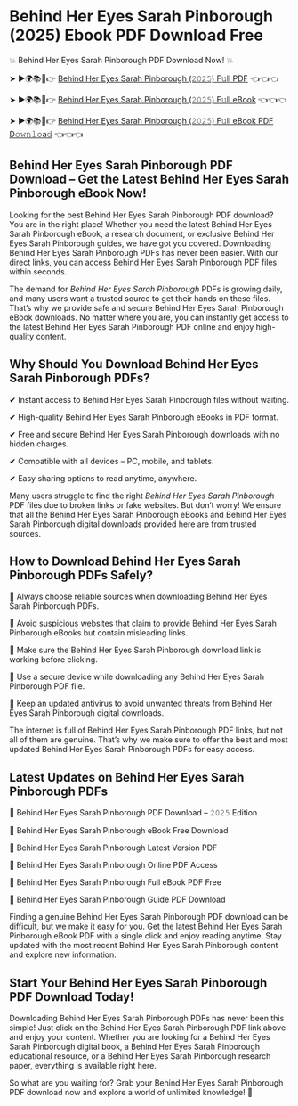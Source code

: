 # Behind Her Eyes Sarah Pinborough (2025) Ebook PDF Download Free

💥 Behind Her Eyes Sarah Pinborough PDF Download Now! 💥

➤ ►🌍📚📱👉 [Behind Her Eyes Sarah Pinborough (𝟸𝟶𝟸𝟻) F𝚞ll PDF](https://getpdf.xyz/behind-her-eyes-sarah-pinborough) 👈👈👈


➤ ►🌍📚📱👉 [Behind Her Eyes Sarah Pinborough (𝟸𝟶𝟸𝟻) F𝚞ll eBook](https://getpdf.xyz/behind-her-eyes-sarah-pinborough) 👈👈👈


➤ ►🌍📚📱👉 [Behind Her Eyes Sarah Pinborough (𝟸𝟶𝟸𝟻) F𝚞ll eBook PDF D𝚘𝚠𝚗𝚕𝚘a𝚍](https://getpdf.xyz/behind-her-eyes-sarah-pinborough) 👈👈👈


## Behind Her Eyes Sarah Pinborough PDF Download – Get the Latest Behind Her Eyes Sarah Pinborough eBook Now!

Looking for the best Behind Her Eyes Sarah Pinborough PDF download? You are in the right place! Whether you need the latest Behind Her Eyes Sarah Pinborough eBook, a research document, or exclusive Behind Her Eyes Sarah Pinborough guides, we have got you covered. Downloading Behind Her Eyes Sarah Pinborough PDFs has never been easier. With our direct links, you can access Behind Her Eyes Sarah Pinborough PDF files within seconds.

The demand for *Behind Her Eyes Sarah Pinborough* PDFs is growing daily, and many users want a trusted source to get their hands on these files. That’s why we provide safe and secure Behind Her Eyes Sarah Pinborough eBook downloads. No matter where you are, you can instantly get access to the latest Behind Her Eyes Sarah Pinborough PDF online and enjoy high-quality content.

## Why Should You Download Behind Her Eyes Sarah Pinborough PDFs?

✔ Instant access to Behind Her Eyes Sarah Pinborough files without waiting.

✔ High-quality Behind Her Eyes Sarah Pinborough eBooks in PDF format.

✔ Free and secure Behind Her Eyes Sarah Pinborough downloads with no hidden charges.

✔ Compatible with all devices – PC, mobile, and tablets.

✔ Easy sharing options to read anytime, anywhere.

Many users struggle to find the right *Behind Her Eyes Sarah Pinborough* PDF files due to broken links or fake websites. But don’t worry! We ensure that all the Behind Her Eyes Sarah Pinborough eBooks and Behind Her Eyes Sarah Pinborough digital downloads provided here are from trusted sources.

## How to Download Behind Her Eyes Sarah Pinborough PDFs Safely?

📌 Always choose reliable sources when downloading Behind Her Eyes Sarah Pinborough PDFs.

📌 Avoid suspicious websites that claim to provide Behind Her Eyes Sarah Pinborough eBooks but contain misleading links.

📌 Make sure the Behind Her Eyes Sarah Pinborough download link is working before clicking.

📌 Use a secure device while downloading any Behind Her Eyes Sarah Pinborough PDF file.

📌 Keep an updated antivirus to avoid unwanted threats from Behind Her Eyes Sarah Pinborough digital downloads.

The internet is full of Behind Her Eyes Sarah Pinborough PDF links, but not all of them are genuine. That’s why we make sure to offer the best and most updated Behind Her Eyes Sarah Pinborough PDFs for easy access.

## Latest Updates on Behind Her Eyes Sarah Pinborough PDFs

🔹 Behind Her Eyes Sarah Pinborough PDF Download – 𝟸𝟶𝟸𝟻 Edition

🔹 Behind Her Eyes Sarah Pinborough eBook Free Download

🔹 Behind Her Eyes Sarah Pinborough Latest Version PDF

🔹 Behind Her Eyes Sarah Pinborough Online PDF Access

🔹 Behind Her Eyes Sarah Pinborough Full eBook PDF Free

🔹 Behind Her Eyes Sarah Pinborough Guide PDF Download

Finding a genuine Behind Her Eyes Sarah Pinborough PDF download can be difficult, but we make it easy for you. Get the latest Behind Her Eyes Sarah Pinborough eBook PDF with a single click and enjoy reading anytime. Stay updated with the most recent Behind Her Eyes Sarah Pinborough content and explore new information.

## Start Your Behind Her Eyes Sarah Pinborough PDF Download Today!

Downloading Behind Her Eyes Sarah Pinborough PDFs has never been this simple! Just click on the Behind Her Eyes Sarah Pinborough PDF link above and enjoy your content. Whether you are looking for a Behind Her Eyes Sarah Pinborough digital book, a Behind Her Eyes Sarah Pinborough educational resource, or a Behind Her Eyes Sarah Pinborough research paper, everything is available right here.

So what are you waiting for? Grab your Behind Her Eyes Sarah Pinborough PDF download now and explore a world of unlimited knowledge! 🚀